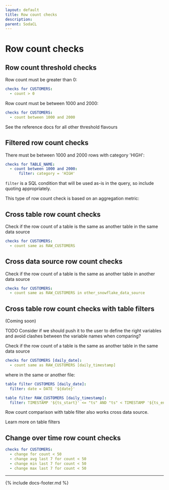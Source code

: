 ```yaml
---
layout: default
title: Row count checks
description: 
parent: SodaCL
---
```


# Row count checks

## Row count threshold checks

Row count must be greater than 0:
```yaml
checks for CUSTOMERS:
  - count > 0
```

Row count must be between 1000 and 2000:
```yaml
checks for CUSTOMERS:
  - count between 1000 and 2000
```

See the reference docs for all other threshold flavours

## Filtered row count checks

There must be between 1000 and 2000 rows with category 'HIGH':
```yaml
checks for TABLE_NAME:
  - count between 1000 and 2000:
      filter: category = 'HIGH'
```

`filter` is a SQL condition that will be used as-is in the query, so include quoting appropriately.

This type of row count check is based on an aggregation metric:

## Cross table row count checks

Check if the row count of a table is the same as another table in the same data source
```yaml
checks for CUSTOMERS:
  - count same as RAW_CUSTOMERS
```

## Cross data source row count checks

Check if the row count of a table is the same as another table in another data source

```yaml
checks for CUSTOMERS:
  - count same as RAW_CUSTOMERS in other_snowflake_data_source
```

## Cross table row count checks with table filters

(Coming soon)

TODO Consider if we should push it to the user to define the right variables and avoid clashes between the variable names when comparing?

Check if the row count of a table is the same as another table in the same data source
```yaml
checks for CUSTOMERS [daily_date]:
  - count same as RAW_CUSTOMERS [daily_timestamp]
```

where in the same or another file:

```yaml
table filter CUSTOMERS [daily_date]:
  filter: date = DATE '${date}'

table filter RAW_CUSTOMERS [daily_timestamp]:
  filter: TIMESTAMP '${ts_start}' <= "ts" AND "ts" < TIMESTAMP '${ts_end}'
```

Row count comparison with table filter also works cross data source.

Learn more on table filters

## Change over time row count checks

```yaml
checks for CUSTOMERS:
  - change for count < 50
  - change avg last 7 for count < 50
  - change min last 7 for count < 50
  - change max last 7 for count < 50
```

---
{% include docs-footer.md %}